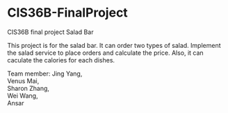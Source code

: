 # CIS36B-FinalProject
CIS36B final project Salad Bar

This project is for the salad bar. 
It can order two types of salad. Implement the salad service to place orders and calculate the price. 
Also, it can caculate the calories for each dishes. 

Team member: 
Jing Yang,\
Venus Mai,\
Sharon Zhang,\
Wei Wang,\
Ansar

